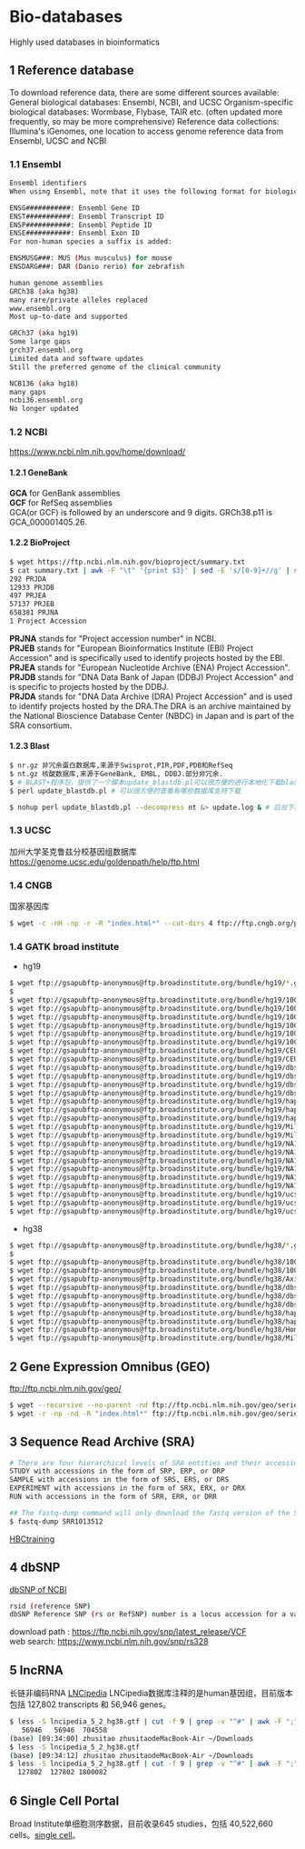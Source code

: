 # Bio-databases
Highly used databases in bioinformatics

## 1 Reference database

To download reference data, there are some different sources available:
General biological databases: Ensembl, NCBI, and UCSC
Organism-specific biological databases: Wormbase, Flybase, TAIR etc. (often updated more frequently, so may be more comprehensive)
Reference data collections: Illumina's iGenomes, one location to access genome reference data from Ensembl, UCSC and NCBI

### 1.1 Ensembl

```bash 
Ensembl identifiers
When using Ensembl, note that it uses the following format for biological identifiers:

ENSG###########: Ensembl Gene ID
ENST###########: Ensembl Transcript ID
ENSP###########: Ensembl Peptide ID
ENSE###########: Ensembl Exon ID
For non-human species a suffix is added:

ENSMUSG###: MUS (Mus musculus) for mouse
ENSDARG###: DAR (Danio rerio) for zebrafish

```

```bash
human genome assemblies
GRCh38 (aka hg38)
many rare/private alleles replaced
www.ensembl.org
Most up-to-date and supported

GRCh37 (aka hg19)
Some large gaps
grch37.ensembl.org
Limited data and software updates
Still the preferred genome of the clinical community

NCB136 (aka hg18)
many gaps
ncbi36.ensembl.org
No longer updated

```
### 1.2 NCBI
https://www.ncbi.nlm.nih.gov/home/download/

####  1.2.1 GeneBank   
  
**GCA** for GenBank assemblies   
**GCF** for RefSeq assemblies   
GCA(or GCF) is followed by an underscore and 9 digits. GRCh38.p11 is GCA_000001405.26.      

####  1.2.2 BioProject

```bash
$ wget https://ftp.ncbi.nlm.nih.gov/bioproject/summary.txt
$ cat summary.txt | awk -F "\t" '{print $3}' | sed -E 's/[0-9]+//g' | sort | uniq -c
292 PRJDA
12933 PRJDB
497 PRJEA
57137 PRJEB
658381 PRJNA
1 Project Accession
```
**PRJNA** stands for "Project accession number" in NCBI.  
**PRJEB** stands for "European Bioinformatics Institute (EBI) Project Accession" and is specifically used to identify projects hosted by the EBI.   
**PRJEA** stands for "European Nucleotide Archive (ENA) Project Accession".    
**PRJDB** stands for "DNA Data Bank of Japan (DDBJ) Project Accession" and is specific to projects hosted by the DDBJ.    
**PRJDA** stands for "DNA Data Archive (DRA) Project Accession" and is used to identify projects hosted by the DRA.The DRA is an archive maintained by the National Bioscience Database Center (NBDC) in Japan and is part of the SRA consortium.    


####  1.2.3 Blast

```bash
$ nr.gz 非冗余蛋白数据库,来源于Swisprot,PIR,PDF,PDB和RefSeq
$ nt.gz 核酸数据库,来源于GeneBank, EMBL, DDBJ.部分非冗余.
$ # BLAST+程序包，提供了一个脚本update_blastdb.pl可以很方便的进行本地化下载blast数据库
$ perl update_blastdb.pl # 可以很方便的查看有哪些数据库支持下载

$ nohup perl update_blastdb.pl --decompress nt &> update.log & # 后台下载，支持断点续传
```


### 1.3 UCSC
加州大学圣克鲁兹分校基因组数据库
https://genome.ucsc.edu/goldenpath/help/ftp.html

### 1.4 CNGB
国家基因库
```bash
$ wget -c -nH -np -r -R "index.html*" --cut-dirs 4 ftp://ftp.cngb.org/pub/CNSA/data1/CNP0000405/CNS0064392/
```

### 1.4 GATK broad institute
- hg19
```bash
$ wget ftp://gsapubftp-anonymous@ftp.broadinstitute.org/bundle/hg19/*.gz # 一次性全部下载
$ 
$ wget ftp://gsapubftp-anonymous@ftp.broadinstitute.org/bundle/hg19/1000G_omni2.5.hg19.sites.vcf.gz
$ wget ftp://gsapubftp-anonymous@ftp.broadinstitute.org/bundle/hg19/1000G_omni2.5.hg19.sites.vcf.idx.gz
$ wget ftp://gsapubftp-anonymous@ftp.broadinstitute.org/bundle/hg19/1000G_phase1.indels.hg19.sites.vcf.gz
$ wget ftp://gsapubftp-anonymous@ftp.broadinstitute.org/bundle/hg19/1000G_phase1.indels.hg19.sites.vcf.idx.gz
$ wget ftp://gsapubftp-anonymous@ftp.broadinstitute.org/bundle/hg19/1000G_phase1.snps.high_confidence.hg19.sites.vcf.gz
$ wget ftp://gsapubftp-anonymous@ftp.broadinstitute.org/bundle/hg19/1000G_phase1.snps.high_confidence.hg19.sites.vcf.idx.gz
$ wget ftp://gsapubftp-anonymous@ftp.broadinstitute.org/bundle/hg19/CEUTrio.HiSeq.WGS.b37.bestPractices.hg19.vcf.gz
$ wget ftp://gsapubftp-anonymous@ftp.broadinstitute.org/bundle/hg19/CEUTrio.HiSeq.WGS.b37.bestPractices.hg19.vcf.idx.gz
$ wget ftp://gsapubftp-anonymous@ftp.broadinstitute.org/bundle/hg19/dbsnp_138.hg19.excluding_sites_after_129.vcf.gz
$ wget ftp://gsapubftp-anonymous@ftp.broadinstitute.org/bundle/hg19/dbsnp_138.hg19.excluding_sites_after_129.vcf.idx.gz
$ wget ftp://gsapubftp-anonymous@ftp.broadinstitute.org/bundle/hg19/dbsnp_138.hg19.vcf.gz
$ wget ftp://gsapubftp-anonymous@ftp.broadinstitute.org/bundle/hg19/dbsnp_138.hg19.vcf.idx.gz
$ wget ftp://gsapubftp-anonymous@ftp.broadinstitute.org/bundle/hg19/hapmap_3.3_hg19_pop_stratified_af.vcf.gz
$ wget ftp://gsapubftp-anonymous@ftp.broadinstitute.org/bundle/hg19/hapmap_3.3.hg19.sites.vcf.gz
$ wget ftp://gsapubftp-anonymous@ftp.broadinstitute.org/bundle/hg19/hapmap_3.3.hg19.sites.vcf.idx.gz
$ wget ftp://gsapubftp-anonymous@ftp.broadinstitute.org/bundle/hg19/Mills_and_1000G_gold_standard.indels.hg19.sites.vcf.gz
$ wget ftp://gsapubftp-anonymous@ftp.broadinstitute.org/bundle/hg19/Mills_and_1000G_gold_standard.indels.hg19.sites.vcf.idx.gz
$ wget ftp://gsapubftp-anonymous@ftp.broadinstitute.org/bundle/hg19/NA12878.HiSeq.WGS.bwa.cleaned.raw.subset.hg19.sites.vcf.gz
$ wget ftp://gsapubftp-anonymous@ftp.broadinstitute.org/bundle/hg19/NA12878.HiSeq.WGS.bwa.cleaned.raw.subset.hg19.sites.vcf.idx.gz
$ wget ftp://gsapubftp-anonymous@ftp.broadinstitute.org/bundle/hg19/NA12878.HiSeq.WGS.bwa.cleaned.raw.subset.hg19.vcf.gz
$ wget ftp://gsapubftp-anonymous@ftp.broadinstitute.org/bundle/hg19/NA12878.HiSeq.WGS.bwa.cleaned.raw.subset.hg19.vcf.idx.gz
$ wget ftp://gsapubftp-anonymous@ftp.broadinstitute.org/bundle/hg19/NA12878.knowledgebase.snapshot.20131119.hg19.vcf.gz
$ wget ftp://gsapubftp-anonymous@ftp.broadinstitute.org/bundle/hg19/NA12878.knowledgebase.snapshot.20131119.hg19.vcf.idx.gz
$ wget ftp://gsapubftp-anonymous@ftp.broadinstitute.org/bundle/hg19/ucsc.hg19.dict.gz
$ wget ftp://gsapubftp-anonymous@ftp.broadinstitute.org/bundle/hg19/ucsc.hg19.fasta.fai.gz
$ wget ftp://gsapubftp-anonymous@ftp.broadinstitute.org/bundle/hg19/ucsc.hg19.fasta.gz
```

- hg38
```bash
$ wget ftp://gsapubftp-anonymous@ftp.broadinstitute.org/bundle/hg38/*.gz # 全部下载
$
$ wget ftp://gsapubftp-anonymous@ftp.broadinstitute.org/bundle/hg38/1000G_omni2.5.hg38.vcf.gz
$ wget ftp://gsapubftp-anonymous@ftp.broadinstitute.org/bundle/hg38/1000G_phase1.snps.high_confidence.hg38.vcf.gz
$ wget ftp://gsapubftp-anonymous@ftp.broadinstitute.org/bundle/hg38/Axiom_Exome_Plus.genotypes.all_populations.poly.hg38.vcf.gz
$ wget ftp://gsapubftp-anonymous@ftp.broadinstitute.org/bundle/hg38/dbsnp_138.hg38.vcf.gz
$ wget ftp://gsapubftp-anonymous@ftp.broadinstitute.org/bundle/hg38/dbsnp_144.hg38.vcf.gz
$ wget ftp://gsapubftp-anonymous@ftp.broadinstitute.org/bundle/hg38/dbsnp_146.hg38.vcf.gz
$ wget ftp://gsapubftp-anonymous@ftp.broadinstitute.org/bundle/hg38/hapmap_3.3_grch38_pop_stratified_af.vcf.gz
$ wget ftp://gsapubftp-anonymous@ftp.broadinstitute.org/bundle/hg38/hapmap_3.3.hg38.vcf.gz
$ wget ftp://gsapubftp-anonymous@ftp.broadinstitute.org/bundle/hg38/Homo_sapiens_assembly38.fasta.gz
$ wget ftp://gsapubftp-anonymous@ftp.broadinstitute.org/bundle/hg38/Mills_and_1000G_gold_standard.indels.hg38.vcf.gz
```

## 2 Gene Expression Omnibus (GEO)
ftp://ftp.ncbi.nlm.nih.gov/geo/
```bash
$ wget --recursive --no-parent -nd ftp://ftp.ncbi.nlm.nih.gov/geo/series/GSE50nnn/GSE50499/suppl/
$ wget -r -np -nd -R "index.html*" ftp://ftp.ncbi.nlm.nih.gov/geo/series/GSE50nnn/GSE50499/suppl/
```

## 3 Sequence Read Archive (SRA)

```bash
# There are four hierarchical levels of SRA entities and their accessions:
STUDY with accessions in the form of SRP, ERP, or DRP
SAMPLE with accessions in the form of SRS, ERS, or DRS
EXPERIMENT with accessions in the form of SRX, ERX, or DRX
RUN with accessions in the form of SRR, ERR, or DRR

## The fastq-dump command will only download the fastq version of the SRR, given the SRR number and an internet connection
$ fastq-dump SRR1013512
```

[HBCtraining](https://github.com/hbctraining/Accessing_public_genomic_data/blob/master/lessons/downloading_from_SRA.md)


## 4 dbSNP
[dbSNP of NCBI](https://www.ncbi.nlm.nih.gov/snp/)

```bash
rsid (reference SNP)
dbSNP Reference SNP (rs or RefSNP) number is a locus accession for a variant type assigned by dbSNP
```
download path : https://ftp.ncbi.nih.gov/snp/latest_release/VCF   
web search: https://www.ncbi.nlm.nih.gov/snp/rs328   

## 5 lncRNA 
长链非编码RNA [LNCipedia](https://lncipedia.org/)
LNCipedia数据库注释的是human基因组，目前版本包括 127,802 transcripts 和 56,946 genes。
```bash
$ less -S lncipedia_5_2_hg38.gtf | cut -f 9 | grep -v "^#" | awk -F ";" '{print $1}' | grep gene_id | awk -F " " '{print $2}' | sort | uniq | wc
   56946   56946  704558
(base) [09:34:00] zhusitao zhusitaodeMacBook-Air ~/Downloads 
$ less -S lncipedia_5_2_hg38.gtf
(base) [09:34:12] zhusitao zhusitaodeMacBook-Air ~/Downloads 
$ less -S lncipedia_5_2_hg38.gtf | cut -f 9 | grep -v "^#" | awk -F ";" '{print $2}' | grep transcript_id | awk -F " " '{print $2}' | sort | uniq | wc
  127802  127802 1800082
```

## 6 Single Cell Portal
Broad Institute单细胞测序数据，目前收录645 studies，包括 40,522,660 cells。[single cell](https://singlecell.broadinstitute.org/single_cell)。


